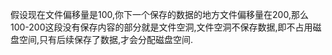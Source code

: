 假设现在文件偏移量是100,你下一个保存的数据的地方文件偏移量在200,那么100-200这段没有保存内容的部分就是文件空洞,文件空洞不保存数据,即不占用磁盘空间,只有后续保存了数据,才会分配磁盘空间.